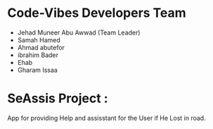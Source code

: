 




# **Code-Vibes Developers Team**

- Jehad Muneer Abu Awwad  (Team Leader)
- Samah Hamed
- Ahmad abutefor
- ibrahim Bader
- Ehab 
- Gharam Issaa

# **SeAssis Project** :  
App for providing Help and assisstant for the User if He Lost in road.